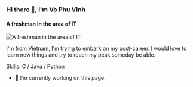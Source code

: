 ### Hi there 👋, I'm Vo Phu Vinh
#### A freshman in the area of IT
![A freshman in the area of IT](https://w.wallhaven.cc/full/j3/wallhaven-j355oy.jpg)

I'm from Vietnam, I'm trying to embark on my post-career. I would love to learn new things and try to reach my peak someday be able.

Skills: C / Java / Python

- 🔭 I’m currently working on this page. 




